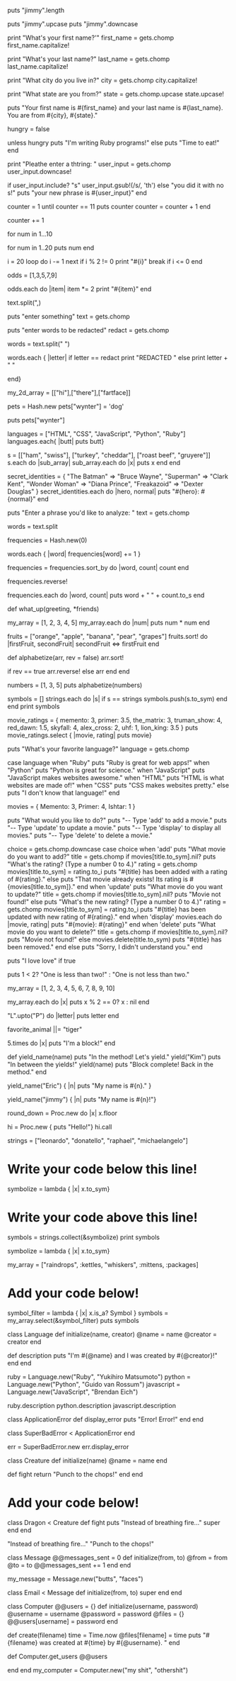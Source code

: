 <!-- ruby tutorial -->

<!-- returns the length of the string. puts shows in the console -->
puts "jimmy".length

<!-- coverting strings to uppercase and lowercase -->
puts "jimmy".upcase
puts "jimmy".downcase

<!-- commenting -->
<!-- "hello" #hi -->
<!-- the '#' symbol is how we comment out code -->
<!-- =begin and =end is another way to comment. everything in between those expressions will be commented out -->

<!-- first program written. gets.chomp removes the space that ruby autonatically adds. capitalize! capitalizes the first letter and leaves the rest lowecase. #{} is called string interpolation, which takes the assigned variable and puts it in the string where you want it -->

print "What's your first name?'"
first_name = gets.chomp
first_name.capitalize!

print "What's your last name?"
last_name = gets.chomp
last_name.capitalize!

print "What city do you live in?"
city = gets.chomp
city.capitalize!

print "What state are you from?"
state = gets.chomp.upcase
state.upcase!

puts "Your first name is #{first_name} and your last name is #{last_name}. You are from #{city}, #{state}."

<!-- using the unless statement -->
hungry = false

unless hungry
  puts "I'm writing Ruby programs!"
else
  puts "Time to eat!"
end

<!-- if else statement with user input -->

print "Pleathe enter a thtring: " 
user_input = gets.chomp
user_input.downcase!

if user_input.include? "s"
  user_input.gsub!(/s/, 'th')
else "you did it with no s!"
puts "your new phrase is #{user_input}"
end

<!-- until loop - the loop breaks when counter is greater than 10. -->
counter = 1
until counter == 11
  puts counter
  counter = counter + 1
end

<!-- Add 1 to counter, then assign that new value back to counter.” This provides a succinct way of updating variable values in our programs. -->
counter += 1

<!-- “For the variable num in the range 1 to 10, do the following.” the three dots in the range tells Ruby to exclude to final number in the count - "go up to but don't include 10" -->
for num in 1...10

<!-- Write a for loop that puts the numbers 1 to 20, including 20 -->
for num in 1..20
puts num
end

<!-- write a loop where i = 20. subtract fo each loop and skip over the odd numbers. break if when its less then or equal to zero -->
i = 20
loop do
i -= 1
next if i % 2 != 0
print "#{i}"
break if i <= 0
end

<!-- odds = [1,3,5,7,9] -->
<!-- Use the .each method on the odds array to print out double the value of each item of the array. In other words, multiply each item by 2.Make sure to use print rather than puts, so your output appears on one line. -->
odds = [1,3,5,7,9]

odds.each do |item|
item *= 2
print "#{item}"
end

<!-- .split takes in string and returns an array. if we pass it a bit of text in parentheses it will divide the string wherever it sees that bit of text, called a delimiter. -->
<!-- this example of split will take the string text and split it whenever it sees a comma -->
text.split(",)  


puts "enter something"
text = gets.chomp

puts "enter words to be redacted"
redact = gets.chomp

words = text.split(" ")

words.each { |letter|
if letter == redact
print "REDACTED "
else
print letter + " "

end}

<!-- multidimensional array. this one is a 2 dimensional array -->
my_2d_array = [["hi"],["there"],["fartface]]

<!-- accessing hash values -->
pets = Hash.new
pets["wynter"] = 'dog'

puts pets["wynter"]

<!-- iterating over an array with each. It is saying that we take this array and for each element, print it to the console. -->
languages = ["HTML", "CSS", "JavaScript", "Python", "Ruby"]
languages.each{ |butt| puts butt}

<!-- we want to iterate over s in such a way that we don't print out each elemenet as an array, but each element as a sub array. so we iterate through .each element in the array (sub_array). then we iterate through .each sub_array and puts out their items-->
s = [["ham", "swiss"], ["turkey", "cheddar"], ["roast beef", "gruyere"]]
s.each do  |sub_array| sub_array.each do |x| puts x
end
end

<!-- iterating over hashes -->
<!-- use .each to iterate over the hash. use puts to print each key-value pair, separated by a colon and a space. -->
secret_identities = {
  "The Batman" => "Bruce Wayne",
  "Superman" => "Clark Kent",
  "Wonder Woman" => "Diana Prince",
  "Freakazoid" => "Dexter Douglas"
}
  secret_identities.each do |hero, normal|
  puts "#{hero}: #{normal}"
  end

  <!-- example of a histogram -->
  puts "Enter a phrase you'd like to analyze: "
text = gets.chomp

words = text.split

frequencies = Hash.new(0)

words.each { |word| frequencies[word] += 1 }

frequencies = frequencies.sort_by do |word, count|
  count
end

frequencies.reverse!

frequencies.each do |word, count|
  puts word + " " + count.to_s
end

<!-- friends here has a splat argument, which means that the method can receive on or more arguments -->
def what_up(greeting, *friends)

<!-- Add a block after .each that multiplies each item by itself and puts the result to the console. -->
my_array = [1, 2, 3, 4, 5]
my_array.each do |num| puts num * num
end

<!-- Use .sort! to sort the fruits array in descending (that is, reverse) alphabetical order. -->
fruits = ["orange", "apple", "banana", "pear", "grapes"]
fruits.sort! do |firstFruit, secondFruit| secondFruit <=> firstFruit
end

<!-- After your .sort! call, add an if-else statement. If rev is true, call reverse! on arr, else return arr.

Keep your numbers array and the puts statement so that you can see your work in action! -->
def alphabetize(arr, rev = false)
arr.sort!

if rev == true
 arr.reverse!
else
 arr
end
end

numbers = [1, 3, 5]
puts alphabetize(numbers)

<!-- symbols are not strings.  -->
<!-- create a new variable symbols, and store an empty array in it. Use .each to iterate over the strings array. For each s in strings, use .to_sym to convert s to a symbol and use .push  to add that new symbol to symbols. print the symbols array -->
symbols = []
strings.each do |s| 
if s == strings
symbols.push(s.to_sym)
end
end
print symbols

<!-- Go ahead and print out just the titles of our movies using puts.(hint: use the .select method) -->
movie_ratings = {
  memento: 3,
  primer: 3.5,
  the_matrix: 3,
  truman_show: 4,
  red_dawn: 1.5,
  skyfall: 4,
  alex_cross: 2,
  uhf: 1,
  lion_king: 3.5
}
puts movie_ratings.select { |movie, rating| puts movie}

<!-- sample case statement -->

puts "What's your favorite language?"
language = gets.chomp

case language 
when "Ruby"
  puts "Ruby is great for web apps!"
when "Python"
  puts "Python is great for science."
when "JavaScript"
  puts "JavaScript makes websites awesome."
when "HTML"
  puts "HTML is what websites are made of!"
when "CSS"
  puts "CSS makes websites pretty."
else
  puts "I don't know that language!"
end

<!-- a night at the movies code example -->
movies = {
  Memento: 3,
  Primer: 4,
  Ishtar: 1
}

puts "What would you like to do?"
puts "-- Type 'add' to add a movie."
puts "-- Type 'update' to update a movie."
puts "-- Type 'display' to display all movies."
puts "-- Type 'delete' to delete a movie."

choice = gets.chomp.downcase
case choice
when 'add'
  puts "What movie do you want to add?"
  title = gets.chomp
  if movies[title.to_sym].nil?
    puts "What's the rating? (Type a number 0 to 4.)"
    rating = gets.chomp
    movies[title.to_sym] = rating.to_i
    puts "#{title} has been added with a rating of #{rating}."
  else
    puts "That movie already exists! Its rating is #{movies[title.to_sym]}."
  end
when 'update'
  puts "What movie do you want to update?"
  title = gets.chomp
  if movies[title.to_sym].nil?
    puts "Movie not found!"
  else
    puts "What's the new rating? (Type a number 0 to 4.)"
    rating = gets.chomp
    movies[title.to_sym] = rating.to_i
    puts "#{title} has been updated with new rating of #{rating}."
  end
when 'display'
  movies.each do |movie, rating|
    puts "#{movie}: #{rating}"
  end
when 'delete'
  puts "What movie do you want to delete?"
  title = gets.chomp
  if movies[title.to_sym].nil?
    puts "Movie not found!"
  else
    movies.delete(title.to_sym)
    puts "#{title} has been removed."
  end
else
  puts "Sorry, I didn't understand you."
end

<!-- one line if statements -->
puts "I love love" if true

puts 1 < 2? "One is less than two!" : "One is not less than two."

<!--  Write a loop that only puts the even values of my_array. (Bonus points if you use a one-line if!) -->
my_array = [1, 2, 3, 4, 5, 6, 7, 8, 9, 10]

my_array.each do |x| puts x % 2 == 0? x : nil
end

<!-- Use .upto to puts the capital letters "L" through "P".

(Make sure to use puts and not print, so each letter is on its own line!) -->
"L".upto("P") do |letter| puts letter
end

<!-- conditional assignment example -->
favorite_animal ||= "tiger"

<!-- Use .times and a block to puts the string "I'm a block!" five times -->
5.times do |x|
puts "I'm a block!"
end

<!-- yield example -->
def yield_name(name)
  puts "In the method! Let's yield."
  yield("Kim")
  puts "In between the yields!"
  yield(name)
  puts "Block complete! Back in the method."
end

yield_name("Eric") { |n| puts "My name is #{n}." }

yield_name("jimmy") { |n| puts "My name is #{n}!"}

<!-- PROC example -->
round_down = Proc.new do |x| x.floor

<!-- Proc with .call -->
hi = Proc.new { puts "Hello!"}
hi.call

<!-- We have an array of strings in the editor, but we want an array of symbols. create a new variable called symbolize. In symbolize, store a lambda that takes one parameter and calls .to_sym on that parameter.

We then use symbolize with the .collect method to convert the items in strings to symbols! -->
strings = ["leonardo", "donatello", "raphael", "michaelangelo"]
# Write your code below this line!
symbolize = lambda { |x| x.to_sym}
# Write your code above this line!
symbols = strings.collect(&symbolize)
print symbols

<!-- lambda example -->
symbolize = lambda { |x| x.to_sym}

<!-- Create a lambda, symbol_filter, that takes one parameter and checks to see if that parameter .is_a? Symbol.

Create a new variable called symbols, and store the result of calling my_array.select and passing it your lambda.

puts symbols at the end of the file in order to see the final contents of the array.  -->

my_array = ["raindrops", :kettles, "whiskers", :mittens, :packages]

# Add your code below!
symbol_filter = lambda { |x| x.is_a? Symbol }
symbols = my_array.select(&symbol_filter)
puts symbols


<!-- class example -->
class Language
  def initialize(name, creator)
    @name = name
    @creator = creator
  end
	
  def description
    puts "I'm #{@name} and I was created by #{@creator}!"
  end
end

ruby = Language.new("Ruby", "Yukihiro Matsumoto")
python = Language.new("Python", "Guido van Rossum")
javascript = Language.new("JavaScript", "Brendan Eich")

ruby.description
python.description
javascript.description

<!-- Inheritance example. here SuperBadError is inheriting display_error from ApplicationError -->
class ApplicationError
  def display_error
    puts "Error! Error!"
  end
end

class SuperBadError < ApplicationError
end

err = SuperBadError.new
err.display_error


<!-- example of using super keyword -->
class Creature
  def initialize(name)
    @name = name
  end
  
  def fight
    return "Punch to the chops!"
  end
end

# Add your code below!
class Dragon < Creature
def fight
puts "Instead of breathing fire..."
super
end
end

<!-- output for above -->
"Instead of breathing fire..."
"Punch to the chops!"

<!-- OOP example -->
class Message
@@messages_sent = 0
def initialize(from, to)
@from = from
@to = to
@@messages_sent += 1
end
end

my_message = Message.new("butts", "faces")

class Email < Message
def initialize(from, to)
super
end
end

<!-- virtual computer -->
class Computer
  @@users = {}
  def initialize(username, password)
    @username = username
    @password = password
    @files = {}
    @@users[username] = password
  end
  
  def create(filename)
    time = Time.now
    @files[filename] = time
    puts "#{filename} was created at #{time} by #{@username}. "
  end
  
  def Computer.get_users
    @@users
   
  end
end
my_computer = Computer.new("my shit", "othershit")